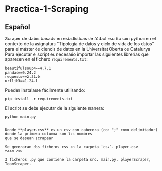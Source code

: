# Practica-1-Scraping

## Español
Scraper de datos basado en estadísticas de fútbol  escrito con python en el contexto de la asignatura "Tipología de datos y ciclo de vida de los datos" para el máster de ciencia de datos en la Universitat Oberta de Catalunya
Para ejecutar el script es necesario importar las siguientes librerías que aparecen en el fichero `requirements.txt`:
```
beautifulsoup4==4.7.1
pandas==0.24.2
requests==2.21.0
urllib3==1.24.1

```
Pueden instalarse fácilmente utilizando:
```shell script
pip install -r requirements.txt
```

El script se debe ejecutar de la siguiente manera:
```
python main.py


Donde **player.csv** es un csv con cabecera (con ";" como delimitador) donde la primera columna son los nombres 
que se desean scrapear.

Se generaran dos ficheros csv en la carpeta `csv`. player.csv
team.csv

3 ficheros .py que contiene la carpeta src. main.py. playerScraper, TeamScraper.
```



